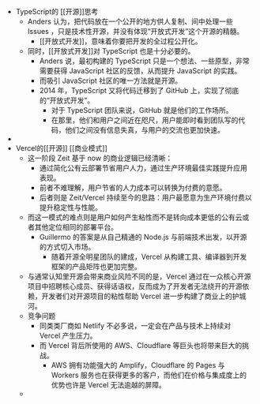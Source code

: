 - TypeScript的 [[开源]]思考
	- Anders 认为，把代码放在一个公开的地方供人复制、间中处理一些 Issues ，只是技术性开源，并没有体现“开放式开发”这个开源的精髓。
		- [[开放式开发]]，意味着你要把开发的全过程公开化。
	- 同时，[[开放式开发]]对 TypeScript 也是十分必要的。
		- Anders 说，最初构建的 TypeScript 只是一个想法、一些原型，非常需要获得 JavaScript 社区的反馈，从而提升 JavaScript 的实践。
		- 而吸引 JavaScript 社区的唯一方法就是开源。
		- 2014 年，TypeScript 又将代码迁移到了 GitHub 上，实现了彻底的“开放式开发”。
			- 对于 TypeScript 团队来说，GitHub 就是他们的工作场所。
			- 在那里，他们和用户之间近在咫尺，用户能即时看到团队写的代码，他们之间没有信息失真，与用户的交流也更加快速。
-
- Vercel的[[开源]] [[商业模式]]
	- 这一阶段 Zeit 基于 now 的商业逻辑已经清晰：
		- 通过简化公有云部署节省用户人力，通过生产环境最佳实践提升应用表现。
		- 前者不难理解，用户节省的人力成本可以转换为付费的意愿。
		- 后者则是 Zeit/Vercel 持续至今的思路：用户最愿意为生产环境付费以提升稳定性与性能。
	- 而这一模式的难点则是用户如何产生粘性而不是转向成本更低的公有云或者其他定位相同的部署平台。
		- Guillermo 的答案是从自己精通的 Node.js 与前端技术出发，以开源的方式切入市场。
			- 随着开源全明星团队的建成，Vercel 从构建工具、编译器到开发框架的产品矩阵也更加完整。
	- 与通常认知里开源会带来商业风险不同的是，Vercel 通过在一众核心开源项目中招聘核心成员、获得话语权，反而成为了开发者无法绕开的开源依赖，开发者们对开源项目的粘性帮助 Vercel 进一步构建了商业上的护城河。
	- 竞争问题
		- 同类类厂商如 Netlify 不必多说，一定会在产品与技术上持续对 Vercel 产生压力。
		- 而 Vercel 背后所使用的 AWS、Cloudflare 等巨头也将带来巨大的挑战。
			- AWS 拥有功能强大的 Amplify，Cloudflare 的 Pages 与 Workers 服务也在获得更多的客户，而他们在价格与集成度上的优势也许是 Vercel 无法逾越的屏障。
	-